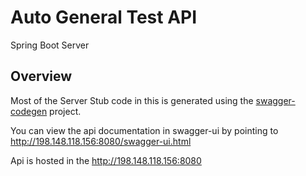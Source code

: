 # Auto General Test API

Spring Boot Server 


## Overview  
Most of the Server Stub code in this is generated using the [swagger-codegen](https://github.com/swagger-api/swagger-codegen) project.  

You can view the api documentation in swagger-ui by pointing to  
http://198.148.118.156:8080/swagger-ui.html

Api is hosted in the
http://198.148.118.156:8080

